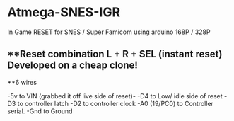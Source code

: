 # Atmega-SNES-IGR
In Game RESET for SNES / Super Famicom using arduino 168P / 328P

## **Reset combination L + R + SEL (instant reset) Developed on a cheap clone!

**6 wires 

  -5v to VIN (grabbed it off live side of reset)- 
  -D4 to Low/ idle side of reset
  -D3 to controller latch
  -D2 to controller clock
  -A0 (19/PC0) to Controller serial.
  -Gnd to Ground
